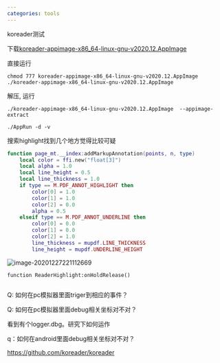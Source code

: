 ```yaml
---
categories: tools
---
```

koreader测试

下载[koreader-appimage-x86_64-linux-gnu-v2020.12.AppImage](https://github.com/koreader/koreader/releases/download/v2020.12/koreader-appimage-x86_64-linux-gnu-v2020.12.AppImage)

直接运行

```
chmod 777 koreader-appimage-x86_64-linux-gnu-v2020.12.AppImage
./koreader-appimage-x86_64-linux-gnu-v2020.12.AppImage
```

解压, 运行

```
./koreader-appimage-x86_64-linux-gnu-v2020.12.AppImage  --appimage-extract

./AppRun -d -v

```

搜索highlight找到几个地方觉得比较可疑

```lua
function page_mt.__index:addMarkupAnnotation(points, n, type)
    local color = ffi.new("float[3]")
    local alpha = 1.0
    local line_height = 0.5
    local line_thickness = 1.0
    if type == M.PDF_ANNOT_HIGHLIGHT then
        color[0] = 1.0
        color[1] = 1.0
        color[2] = 0.0
        alpha = 0.5
    elseif type == M.PDF_ANNOT_UNDERLINE then
        color[0] = 0.0
        color[1] = 0.0
        color[2] = 1.0
        line_thickness = mupdf.LINE_THICKNESS
        line_height = mupdf.UNDERLINE_HEIGHT
```



![image-20201227221112669](koreader%E6%B5%8B%E8%AF%95.assets/image-20201227221112669.png)



```
function ReaderHighlight:onHoldRelease()
	
```



Q: 如何在pc模拟器里面triger到相应的事件？

Q: 如何在pc模拟器里面debug相关坐标对不对？

看到有个logger.dbg。研究下如何运作

q：如何在android里面debug相关坐标对不对？



https://github.com/koreader/koreader

